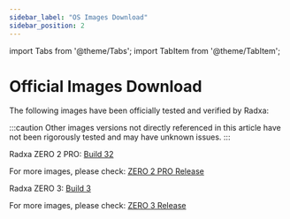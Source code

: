 ```yaml
---
sidebar_label: "OS Images Download"
sidebar_position: 2
---
```


import Tabs from '@theme/Tabs';
import TabItem from '@theme/TabItem';

# Official Images Download

The following images have been officially tested and verified by Radxa:

:::caution
Other images versions not directly referenced in this article have not been rigorously tested and may have unknown issues.
:::

<Tabs queryString="product">
<TabItem value="ZERO 2 PRO">

Radxa ZERO 2 PRO: [Build 32](https://github.com/radxa-build/radxa-zero-2pro/releases/download/b32/radxa-zero-2pro_debian_bookworm_kde_b32.img.xz)

For more images, please check: [ZERO 2 PRO Release](https://github.com/radxa-build/radxa-zero-2pro/releases/latest)

</TabItem>
<TabItem value="ZERO 3W/E">

Radxa ZERO 3: [Build 3](https://github.com/radxa-build/radxa-zero3/releases/download/b3/radxa-zero3_debian_bullseye_xfce_b3.img.xz)

For more images, please check: [ZERO 3 Release](https://github.com/radxa-build/radxa-zero3/releases/latest)

</TabItem>
</Tabs>
